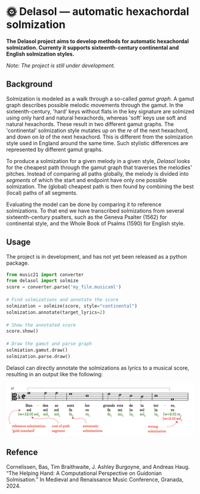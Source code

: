# 🌞 Delasol — automatic hexachordal solmization

**The Delasol project aims to develop methods for automatic hexachordal solmization. Currenty it supports sixteenth-century continental and English solmization styles.**

_Note: The project is still under development._

## Background

Solmization is modeled as a walk through a so-called _gamut graph_. A gamut graph describes possible melodic movements through the gamut. In the sixteenth-century, 'hard' keys without flats in the key signature are solmized using only hard and natural hexachords, whereas 'soft' keys use soft and natural hexachords. These result in two different gamut graphs. The 'continental' solmization style mutates up on the _re_ of the next hexachord, and down on _la_ of the next hexachord. This is different from the solmization style used in England around the same time. Such stylistic differences are represented by different gamut graphs. 

To produce a solmization for a given melody in a given style,  _Delasol_ looks for the cheapest path through the gamut graph that traverses the melodies' pitches. Instead of comparing all paths globally, the melody is divided into _segments_ of which the start and endpoint have only one possible solmization. The (global) cheapest path is then found by combining the best (local) paths of all segments.

Evaluating the model can be done by comparing it to reference solmizations. 
To that end we have transcribed solmizations from several sixteenth-century psalters, such as the Geneva Psalter (1562) for continental style, and the Whole Book of Psalms (1590) for English style.


## Usage

The project is in development, and has not yet been released as a python package.

```python
from music21 import converter
from delasol import solmize
score = converter.parse('my_file.musicxml')

# Find solmizations and annotate the score
solmization = solmize(score, style="continental")
solmization.annotate(target_lyrics=2)

# Show the annotated score
score.show()

# Draw the gamut and parse graph
solmiation.gamut.draw()
solmization.parse.draw()
```

Delasol can directly annotate the solmizations as lyrics to a musical score, resulting in an output like the following:

![alt text](figures/screenshot.png)

## Refence

Cornelissen, Bas, Tim Braithwaite, J. Ashley Burgoyne, and Andreas Haug. “The Helping Hand: A Computational Perspective on Guidonian Solmisation.” In Medieval and Renaissance Music Conference, Granada, 2024.
